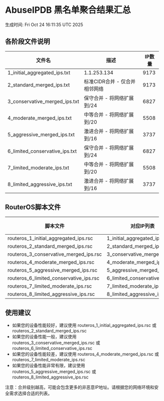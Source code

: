 # AbuseIPDB 黑名单聚合结果汇总
生成时间: Fri Oct 24 16:11:35 UTC 2025

## 各阶段文件说明

| 文件名 | 描述 | IP数量 |
|--------|------|--------|
| 1_initial_aggregated_ips.txt | 1.1.253.134 | 9173 |
| 2_standard_merged_ips.txt | 标准CIDR合并 - 仅合并相邻网络 | 9173 |
| 3_conservative_merged_ips.txt | 保守合并 - 将网络扩展到/24 | 6827 |
| 4_moderate_merged_ips.txt | 中等合并 - 将网络扩展到/20 | 5508 |
| 5_aggressive_merged_ips.txt | 激进合并 - 将网络扩展到/16 | 3737 |
| 6_limited_conservative_ips.txt | 保守合并 - 将网络扩展到/24 | 6827 |
| 7_limited_moderate_ips.txt | 中等合并 - 将网络扩展到/20 | 5508 |
| 8_limited_aggressive_ips.txt | 激进合并 - 将网络扩展到/16 | 3737 |

## RouterOS脚本文件

| 脚本文件 | 对应IP列表 | IP数量 |
|----------|------------|--------|
| routeros_1_initial_aggregated_ips.rsc | 1_initial_aggregated_ips.txt | 9173 |
| routeros_2_standard_merged_ips.rsc | 2_standard_merged_ips.txt | 9173 |
| routeros_3_conservative_merged_ips.rsc | 3_conservative_merged_ips.txt | 6827 |
| routeros_4_moderate_merged_ips.rsc | 4_moderate_merged_ips.txt | 5508 |
| routeros_5_aggressive_merged_ips.rsc | 5_aggressive_merged_ips.txt | 3737 |
| routeros_6_limited_conservative_ips.rsc | 6_limited_conservative_ips.txt | 6827 |
| routeros_7_limited_moderate_ips.rsc | 7_limited_moderate_ips.txt | 5508 |
| routeros_8_limited_aggressive_ips.rsc | 8_limited_aggressive_ips.txt | 3737 |

## 使用建议

- 如果您的设备性能较好，建议使用 routeros_1_initial_aggregated_ips.rsc 或 routeros_2_standard_merged_ips.rsc
- 如果您的设备性能一般，建议使用 routeros_3_conservative_merged_ips.rsc 或 routeros_6_limited_conservative_ips.rsc
- 如果您的设备性能较差，建议使用 routeros_4_moderate_merged_ips.rsc 或 routeros_7_limited_moderate_ips.rsc
- 如果您的设备性能非常有限，建议使用 routeros_5_aggressive_merged_ips.rsc 或 routeros_8_limited_aggressive_ips.rsc

注意：合并级别越高，可能会包含更多的非恶意IP地址。请根据您的网络环境和安全需求选择合适的列表。
